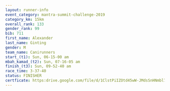 ```yaml
---
layout: runner-info 
event_category: mantra-summit-challenge-2019 
category_km: 15km 
overall_rank: 133
gender_rank: 99
bib: 711
first_name: Alexander
last_name: Ginting
gender: M
team_name: Canirunners
start_(t1): Sun, 06-15-00 am
mbah_kamad_(t2): Sun, 07-16-05 am
finish_(t3): Sun, 09-52-40 am
race_time: 3-37-40
status: FINISHER
certficate: https:drive.google.com/file/d/1ClstPiIZOtd45wW-JMdsSnHNmbl7eWNm/view?usp=sharing
---
```


